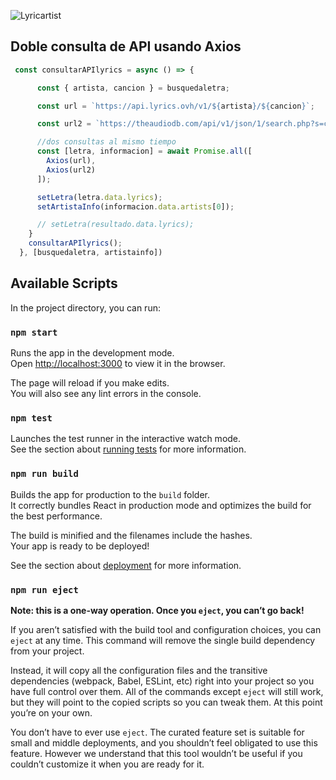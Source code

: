 ![Lyricartist](https://res.cloudinary.com/wterrerocloud/image/upload/v1/myportfolio/portfolio/lyricartist_cudqfu.png)


## Doble consulta de API usando Axios
```javascript
 const consultarAPIlyrics = async () => {

      const { artista, cancion } = busquedaletra;

      const url = `https://api.lyrics.ovh/v1/${artista}/${cancion}`;

      const url2 = `https://theaudiodb.com/api/v1/json/1/search.php?s=coldplay&s=${artista}`;

      //dos consultas al mismo tiempo
      const [letra, informacion] = await Promise.all([
        Axios(url),
        Axios(url2)
      ]);

      setLetra(letra.data.lyrics);
      setArtistaInfo(informacion.data.artists[0]);

      // setLetra(resultado.data.lyrics);
    }
    consultarAPIlyrics();
  }, [busquedaletra, artistainfo])
```


## Available Scripts

In the project directory, you can run:

### `npm start`

Runs the app in the development mode.<br />
Open [http://localhost:3000](http://localhost:3000) to view it in the browser.

The page will reload if you make edits.<br />
You will also see any lint errors in the console.

### `npm test`

Launches the test runner in the interactive watch mode.<br />
See the section about [running tests](https://facebook.github.io/create-react-app/docs/running-tests) for more information.

### `npm run build`

Builds the app for production to the `build` folder.<br />
It correctly bundles React in production mode and optimizes the build for the best performance.

The build is minified and the filenames include the hashes.<br />
Your app is ready to be deployed!

See the section about [deployment](https://facebook.github.io/create-react-app/docs/deployment) for more information.

### `npm run eject`

**Note: this is a one-way operation. Once you `eject`, you can’t go back!**

If you aren’t satisfied with the build tool and configuration choices, you can `eject` at any time. This command will remove the single build dependency from your project.

Instead, it will copy all the configuration files and the transitive dependencies (webpack, Babel, ESLint, etc) right into your project so you have full control over them. All of the commands except `eject` will still work, but they will point to the copied scripts so you can tweak them. At this point you’re on your own.

You don’t have to ever use `eject`. The curated feature set is suitable for small and middle deployments, and you shouldn’t feel obligated to use this feature. However we understand that this tool wouldn’t be useful if you couldn’t customize it when you are ready for it.
